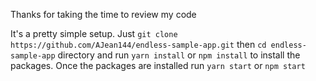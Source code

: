 Thanks for taking the time to review my code

It's a pretty simple setup. Just `git clone https://github.com/AJean144/endless-sample-app.git` then `cd endless-sample-app` directory and run `yarn install` or `npm install` to install the packages.
Once the packages are installed run `yarn start` or `npm start`
